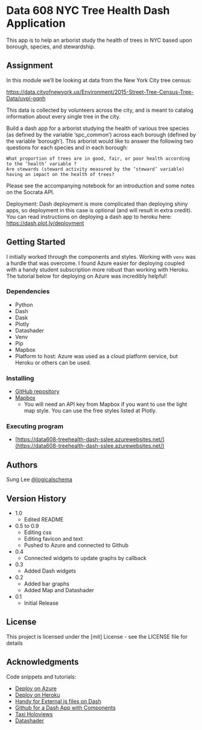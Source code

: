 # Data 608 NYC Tree Health Dash Application

This app is to help an arborist study the health of trees in NYC based upon borough, species, and stewardship.

## Assignment

In this module we’ll be looking at data from the New York City tree census:

https://data.cityofnewyork.us/Environment/2015-Street-Tree-Census-Tree-Data/uvpi-gqnh

This data is collected by volunteers across the city, and is meant to catalog information about every single tree in the city.

Build a dash app for a arborist studying the health of various tree species (as defined by the variable ‘spc_common’) across each borough (defined by the variable ‘borough’). This arborist would like to answer the following two questions for each species and in each borough:

    What proportion of trees are in good, fair, or poor health according to the ‘health’ variable ?
    Are stewards (steward activity measured by the ‘steward’ variable) having an impact on the health of trees?

Please see the accompanying notebook for an introduction and some notes on the Socrata API.

Deployment: Dash deployment is more complicated than deploying shiny apps, so deployment in this case is optional (and will result in extra credit). You can read instructions on deploying a dash app to heroku here: https://dash.plot.ly/deployment

## Getting Started

I initially worked through the components and styles. Working with `venv` was a hurdle that was overcome. I found Azure easier for deploying coupled with a handy student subscription more robust than working with Heroku. The tutorial below for deploying on Azure was incredibly helpful!

### Dependencies

* Python
* Dash
* Dask
* Plotly
* Datashader
* Venv
* Pip
* Mapbox
* Platform to host: Azure was used as a cloud platform service, but Heroku or others can be used.

### Installing

* [GitHub repository](https://github.com/logicalschema/data608-treehealth-dash-sslee)
* [Mapbox](https://www.mapbox.com/)
    * You will need an API key from Mapbox if you want to use the light map style. You can use the free styles listed at Plotly.

### Executing program

* [https://data608-treehealth-dash-sslee.azurewebsites.net/](https://data608-treehealth-dash-sslee.azurewebsites.net/)


## Authors

Sung Lee 
[@logicalschema](https://twitter.com/logicalschema)

## Version History
* 1.0
    * Edited README
* 0.5 to 0.9
    * Editing css
    * Editing favicon and text
    * Pushed to Azure and connected to Github
* 0.4
    * Connected widgets to update graphs by callback
* 0.3
    * Added Dash widgets 
* 0.2
    * Added bar graphs
    * Added Map and Datashader
* 0.1
    * Initial Release

## License

This project is licensed under the [mit] License - see the LICENSE file for details

## Acknowledgments

Code snippets and tutorials:
* [Deploy on Azure](https://resonance-analytics.com/blog/deploying-dash-apps-on-azure)
* [Deploy on Heroku](https://towardsdatascience.com/how-to-deploy-your-dash-app-with-heroku-a4ecd25a6205)
* [Handy for External js files on Dash](https://dash.plotly.com/external-resources)
* [Github for a Dash App with Components](https://github.com/plotly/dash-sample-apps/tree/main/apps/dash-oil-gas-ternary)
* [Taxi Holoviews](https://github.com/plotly/dash-holoviews-taxi) 
* [Datashader](https://plotly.com/python/datashader/)


